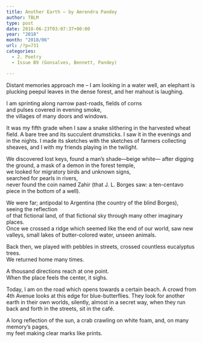 ```yaml
---
title: Another Earth – by Amrendra Pandey
author: TBLM
type: post
date: 2018-06-23T03:07:37+00:00
year: "2018"
month: "2018/06"
url: /?p=731
categories:
  - 2. Poetry
  - Issue B9 (Gonsalves, Bennett, Pandey)

---
```

Distant memories approach me &#8211; I am looking in a water well, an elephant is plucking peepul leaves in the dense forest, and her mahout is laughing. 

I am sprinting along narrow past-roads, fields of corns  
and pulses covered in evening smoke,  
the villages of many doors and windows.

It was my fifth grade when I saw a snake slithering in the harvested wheat field. A bare tree and its succulent drumsticks. I saw it in the evenings and in the nights. I made its sketches with the sketches of farmers collecting sheaves, and I with my friends playing in the twilight.

We discovered lost keys, found a man’s shade—beige white— after digging the ground, a mask of a demon in the forest temple,  
we looked for migratory birds and unknown signs,  
searched for pearls in rivers,  
never found the coin named Zahir (that J. L. Borges saw: a ten-centavo piece in the bottom of a well). 

We were far; antipodal to Argentina (the country of the blind Borges), seeing the reflection  
of that fictional land, of that fictional sky through many other imaginary places.  
Once we crossed a ridge which seemed like the end of our world, saw new valleys, small lakes of butter-colored water, unseen animals.

Back then, we played with pebbles in streets, crossed countless eucalyptus trees.  
We returned home many times.

A thousand directions reach at one point.  
When the place feels the center, it sighs. 

Today, I am on the road which opens towards a certain beach. A crowd from 4th Avenue looks at this edge for blue-butterflies. They look for another earth in their own worlds, silently, almost in a secret way, when they run back and forth in the streets, sit in the café.

A long reflection of the sun, a crab crawling on white foam, and, on many memory’s pages,  
my feet making clear marks like prints.